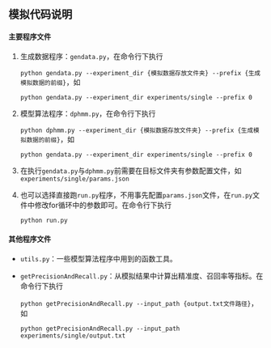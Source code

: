 ## 模拟代码说明

#### 主要程序文件

1. 生成数据程序：`gendata.py`，在命令行下执行

   `python gendata.py --experiment_dir {模拟数据存放文件夹} --prefix {生成模拟数据的前缀}`，如

   `python gendata.py --experiment_dir experiments/single --prefix 0`

2. 模型算法程序：`dphmm.py`，在命令行下执行

   `python dphmm.py --experiment_dir {模拟数据存放文件夹} --prefix {生成模拟数据的前缀}`，如

   `python gendata.py --experiment_dir experiments/single --prefix 0`

3. 在执行`gendata.py`与`dphmm.py`前需要在目标文件夹有参数配置文件，如`experiments/single/params.json`

4. 也可以选择直接跑`run.py`程序，不用事先配置`params.json`文件，在`run.py`文件中修改for循环中的参数即可。在命令行下执行

   `python run.py`

#### 其他程序文件

- `utils.py`：一些模型算法程序中用到的函数工具。

- `getPrecisionAndRecall.py`：从模拟结果中计算出精准度、召回率等指标。在命令行下执行

  `python getPrecisionAndRecall.py --input_path {output.txt文件路径}`，如

  `python getPrecisionAndRecall.py --input_path experiments/single/output.txt`
